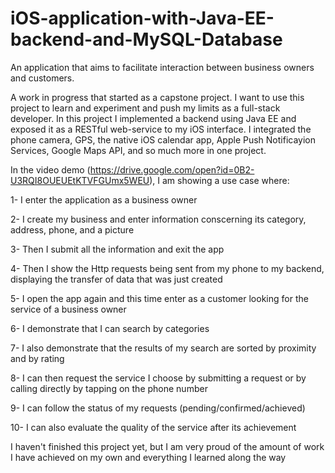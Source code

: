 # iOS-application-with-Java-EE-backend-and-MySQL-Database
An application that aims to facilitate interaction between business owners and customers.

A work in progress that started as a capstone project.
I want to use this project to learn and experiment and push my limits as a full-stack developer.
In this project I implemented a backend using Java EE and exposed it as a RESTful web-service to my iOS interface.
I integrated the phone camera, GPS, the native iOS calendar app, Apple Push Notificayion Services, Google Maps API, 
and so much more in one project.


In the video demo (https://drive.google.com/open?id=0B2-U3RQI8OUEUEtKTVFGUmx5WEU), I am showing a use case where: 

1- I enter the application as a business owner

2- I create my business and enter information conscerning its category, address, phone, and a picture

3- Then I submit all the information and exit the app

4- Then I show the Http requests being sent from my phone to my backend, displaying the transfer of data that was just created

5- I open the app again and this time enter as a customer looking for the service of a business owner

6- I demonstrate that I can search by categories

7- I also demonstrate that the results of my search are sorted by proximity and by rating

8- I can then request the service I choose by submitting a request or by calling directly by tapping on the phone number

9- I can follow the status of my requests (pending/confirmed/achieved) 

10- I can also evaluate the quality of the service after its achievement

I haven't finished this project yet, but I am very proud of the amount of work I have achieved on my own 
and everything I learned along the way

